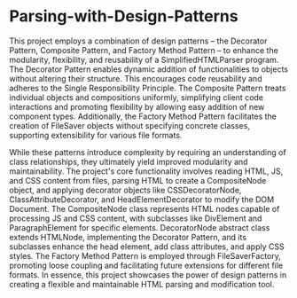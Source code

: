 # Parsing-with-Design-Patterns
This project employs a combination of design patterns – the Decorator Pattern, Composite Pattern, and Factory Method Pattern – to enhance the modularity, flexibility, and reusability of a SimplifiedHTMLParser program. The Decorator Pattern enables dynamic addition of functionalities to objects without altering their structure. This encourages code reusability and adheres to the Single Responsibility Principle. The Composite Pattern treats individual objects and compositions uniformly, simplifying client code interactions and promoting flexibility by allowing easy addition of new component types. Additionally, the Factory Method Pattern facilitates the creation of FileSaver objects without specifying concrete classes, supporting extensibility for various file formats.

While these patterns introduce complexity by requiring an understanding of class relationships, they ultimately yield improved modularity and maintainability. The project's core functionality involves reading HTML, JS, and CSS content from files, parsing HTML to create a CompositeNode object, and applying decorator objects like CSSDecoratorNode, ClassAttributeDecorator, and HeadElementDecorator to modify the DOM Document. The CompositeNode class represents HTML nodes capable of processing JS and CSS content, with subclasses like DivElement and ParagraphElement for specific elements. DecoratorNode abstract class extends HTMLNode, implementing the Decorator Pattern, and its subclasses enhance the head element, add class attributes, and apply CSS styles. The Factory Method Pattern is employed through FileSaverFactory, promoting loose coupling and facilitating future extensions for different file formats. In essence, this project showcases the power of design patterns in creating a flexible and maintainable HTML parsing and modification tool.
